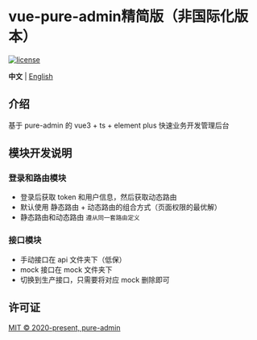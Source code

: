 <h1>vue-pure-admin精简版（非国际化版本）</h1>

[![license](https://img.shields.io/github/license/pure-admin/vue-pure-admin.svg)](LICENSE)

**中文** | [English](./README.en-US.md)

## 介绍

基于 pure-admin 的 vue3 + ts + element plus 快速业务开发管理后台

## 模块开发说明

### 登录和路由模块

- 登录后获取 token 和用户信息，然后获取动态路由
- 默认使用 静态路由 + 动态路由的组合方式（页面权限的最优解）
- 静态路由和动态路由 `遵从同一套路由定义`

### 接口模块

- 手动接口在 api 文件夹下（低保）
- mock 接口在 mock 文件夹下
- 切换到生产接口，只需要将对应 mock 删除即可

## 许可证

[MIT © 2020-present, pure-admin](./LICENSE)
